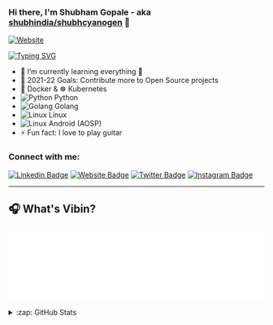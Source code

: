 ### Hi there, I'm Shubham Gopale - aka [shubhindia/shubhcyanogen][website] 👋

[![Website](https://img.shields.io/website?url=https%3A%2F%2Fgeekpalaceweb.wordpress.com%2F)](https://geekpalaceweb.wordpress.com/)


[![Typing SVG](https://readme-typing-svg.herokuapp.com?font=comfortaa&color=%23F77B93&size=25&height=40&lines=Nice+to+e-meet+you!;I'm+a+DevOps+Engineer;and+a+homemade+chef%3F)](https://git.io/typing-svg)

- 🌱 I’m currently learning everything 🤣
- 🥅 2021-22 Goals: Contribute more to Open Source projects
- 🐳 Docker & ☸️ Kubernetes
- <img src="https://upload.wikimedia.org/wikipedia/commons/c/c3/Python-logo-notext.svg" alt="Python" width="12" /> Python
- <img src="https://www.vectorlogo.zone/logos/golang/golang-vertical.svg" alt="Golang" width="12" /> Golang
- <img src="https://upload.wikimedia.org/wikipedia/commons/3/35/Tux.svg" alt="Linux" width="15" /> Linux
- <img src="https://upload.wikimedia.org/wikipedia/commons/d/d7/Android_robot.svg" alt="Linux" width="15" /> Android (AOSP)
- ⚡ Fun fact: I love to play guitar

### Connect with me:

[![Linkedin Badge](https://img.shields.io/badge/-LinkedIn-0e76a8?style=flat-square&logo=Linkedin&logoColor=white)](https://www.linkedin.com/in/shubhindia123/)
[![Website Badge](https://img.shields.io/badge/Website-3b5998?style=flat-square&logo=google-chrome&logoColor=white)](https://geekpalaceweb.wordpress.com/)
[![Twitter Badge](https://img.shields.io/badge/-Twitter-00acee?style=flat-square&logo=Twitter&logoColor=white)](https://twitter.com/shubhindia123)
[![Instagram Badge](https://img.shields.io/badge/-Instagram-e4405f?style=flat-square&logo=Instagram&logoColor=white)](https://www.instagram.com/shubh_cyanogen/)

---

## 🎧 What's Vibin?

[![Spotify](https://github.com/edorado93/edorado93/blob/main/spotify.svg)](https://open.spotify.com/user/shubhi123)



<details>
  <summary>:zap: GitHub Stats</summary>

  <img align="left" alt="codeSTACKr's GitHub Stats" src="https://github-readme-stats-ten-pi.vercel.app/api?username=shubhindia&show_icons=true&hide_border=true" />

</details>

[linkedin]: https://linkedin.com/in/shubhindia123
[instagram]: https://instagram.com/shubh_cyanogen
[twitter]: https://twitter.com/shubhindia123
[website]: https://geekpalaceweb.wordpress.com/
